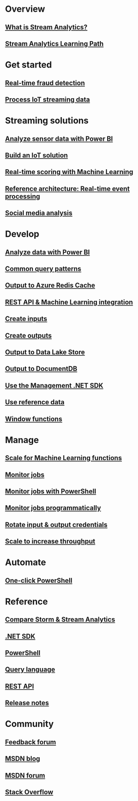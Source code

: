 # Overview
## [What is Stream Analytics?](stream-analytics-introduction.md)
## [Stream Analytics Learning Path](https://azure.microsoft.com/documentation/learning-paths/stream-analytics/)
# Get started
## [Real-time fraud detection](stream-analytics-real-time-fraud-detection.md)
## [Process IoT streaming data](stream-analytics-get-started-with-azure-stream-analytics-to-process-data-from-iot-devices.md)
# Streaming solutions
## [Analyze sensor data with Power BI](https://gallery.cortanaanalytics.com/Tutorial/Sensor-Data-Analytics-with-ASA-and-Power-BI-2?fromlegacydomain=1)
## [Build an IoT solution](stream-analytics-build-an-iot-solution-using-stream-analytics.md)
## [Real-time scoring with Machine Learning](stream-analytics-machine-learning-integration-tutorial.md)
## [Reference architecture: Real-time event processing](stream-analytics-real-time-event-processing-reference-architecture.md)
## [Social media analysis](stream-analytics-twitter-sentiment-analysis-trends.md)
# Develop
## [Analyze data with Power BI](stream-analytics-power-bi-dashboard.md)
## [Common query patterns](stream-analytics-stream-analytics-query-patterns.md)
## [Output to Azure Redis Cache](stream-analytics-functions-redis.md)
## [REST API & Machine Learning integration](stream-analytics-how-to-configure-azure-machine-learning-endpoints-in-stream-analytics.md)
## [Create inputs](stream-analytics-define-inputs.md)
## [Create outputs](stream-analytics-define-outputs.md)
## [Output to Data Lake Store](stream-analytics-data-lake-output.md)
## [Output to DocumentDB](stream-analytics-documentdb-output.md)
## [Use the Management .NET SDK](stream-analytics-dotnet-management-sdk.md)
## [Use reference data](stream-analytics-use-reference-data.md)
## [Window functions](stream-analytics-window-functions.md)
# Manage
## [Scale for Machine Learning functions](stream-analytics-scale-with-machine-learning-functions.md)
## [Monitor jobs](stream-analytics-monitoring.md)
## [Monitor jobs with PowerShell](stream-analytics-monitor-and-manage-jobs-use-powershell.md)
## [Monitor jobs programmatically](stream-analytics-monitor-jobs.md)
## [Rotate input & output credentials](stream-analytics-login-credentials-inputs-outputs.md)
## [Scale to increase throughput](stream-analytics-scale-jobs.md)
# Automate
## [One-click PowerShell](https://github.com/Azure/azure-stream-analytics/tree/master/Samples/ASAOneClick)
# Reference
## [Compare Storm & Stream Analytics](stream-analytics-comparison-storm.md)
## [.NET SDK ](https://msdn.microsoft.com/en-us/library/azure/mt416896)
## [PowerShell ](https://msdn.microsoft.com/en-us/library/azure/mt270341)
## [Query language](https://msdn.microsoft.com/en-us/library/azure/dn834998)
## [REST API](https://msdn.microsoft.com/en-us/library/azure/dn835031)
## [Release notes](stream-analytics-release-notes.md)
# Community
## [Feedback forum](http://feedback.azure.com/forums/270577-azure-stream-analytics)
## [MSDN blog](http://blogs.msdn.com/b/streamanalytics/)
## [MSDN forum](https://social.msdn.microsoft.com/Forums/en-US/home?forum=AzureStreamAnalytics)
## [Stack Overflow](http://stackoverflow.com/questions/tagged/azure-stream-analytics)
